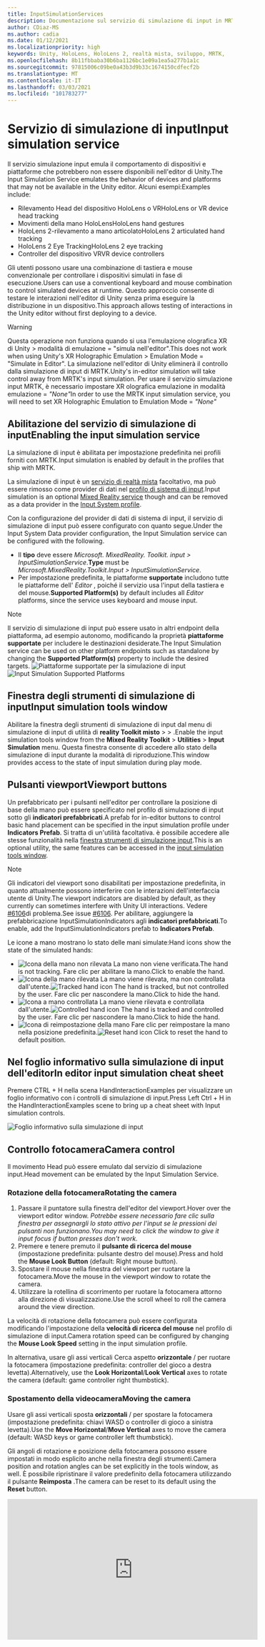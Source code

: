 ```yaml
---
title: InputSimulationServices
description: Documentazione sul servizio di simulazione di input in MRTK
author: CDiaz-MS
ms.author: cadia
ms.date: 01/12/2021
ms.localizationpriority: high
keywords: Unity, HoloLens, HoloLens 2, realtà mista, sviluppo, MRTK,
ms.openlocfilehash: 8b11fbbaba30b6ba1126bc1e09a1ea5a277b1a1c
ms.sourcegitcommit: 97815006c09be0a43b3d9b33c1674150cdfecf2b
ms.translationtype: MT
ms.contentlocale: it-IT
ms.lasthandoff: 03/03/2021
ms.locfileid: "101783277"
---
```

# <a name="input-simulation-service"></a><span data-ttu-id="92cd6-104">Servizio di simulazione di input</span><span class="sxs-lookup"><span data-stu-id="92cd6-104">Input simulation service</span></span>

<span data-ttu-id="92cd6-105">Il servizio simulazione input emula il comportamento di dispositivi e piattaforme che potrebbero non essere disponibili nell'editor di Unity.</span><span class="sxs-lookup"><span data-stu-id="92cd6-105">The Input Simulation Service emulates the behavior of devices and platforms that may not be available in the Unity editor.</span></span> <span data-ttu-id="92cd6-106">Alcuni esempi:</span><span class="sxs-lookup"><span data-stu-id="92cd6-106">Examples include:</span></span>

* <span data-ttu-id="92cd6-107">Rilevamento Head del dispositivo HoloLens o VR</span><span class="sxs-lookup"><span data-stu-id="92cd6-107">HoloLens or VR device head tracking</span></span>
* <span data-ttu-id="92cd6-108">Movimenti della mano HoloLens</span><span class="sxs-lookup"><span data-stu-id="92cd6-108">HoloLens hand gestures</span></span>
* <span data-ttu-id="92cd6-109">HoloLens 2-rilevamento a mano articolato</span><span class="sxs-lookup"><span data-stu-id="92cd6-109">HoloLens 2 articulated hand tracking</span></span>
* <span data-ttu-id="92cd6-110">HoloLens 2 Eye Tracking</span><span class="sxs-lookup"><span data-stu-id="92cd6-110">HoloLens 2 eye tracking</span></span>
* <span data-ttu-id="92cd6-111">Controller del dispositivo VR</span><span class="sxs-lookup"><span data-stu-id="92cd6-111">VR device controllers</span></span>

<span data-ttu-id="92cd6-112">Gli utenti possono usare una combinazione di tastiera e mouse convenzionale per controllare i dispositivi simulati in fase di esecuzione.</span><span class="sxs-lookup"><span data-stu-id="92cd6-112">Users can use a conventional keyboard and mouse combination to control simulated devices at runtime.</span></span> <span data-ttu-id="92cd6-113">Questo approccio consente di testare le interazioni nell'editor di Unity senza prima eseguire la distribuzione in un dispositivo.</span><span class="sxs-lookup"><span data-stu-id="92cd6-113">This approach allows testing of interactions in the Unity editor without first deploying to a device.</span></span>

> [!WARNING]
> <span data-ttu-id="92cd6-114">Questa operazione non funziona quando si usa l'emulazione olografica XR di Unity > modalità di emulazione = "simula nell'editor".</span><span class="sxs-lookup"><span data-stu-id="92cd6-114">This does not work when using Unity's XR Holographic Emulation > Emulation Mode = "Simulate in Editor".</span></span> <span data-ttu-id="92cd6-115">La simulazione nell'editor di Unity eliminerà il controllo dalla simulazione di input di MRTK.</span><span class="sxs-lookup"><span data-stu-id="92cd6-115">Unity's in-editor simulation will take control away from MRTK's input simulation.</span></span> <span data-ttu-id="92cd6-116">Per usare il servizio simulazione input MRTK, è necessario impostare XR olografica emulazione in modalità emulazione = *"None"*</span><span class="sxs-lookup"><span data-stu-id="92cd6-116">In order to use the MRTK input simulation service, you will need to set XR Holographic Emulation to Emulation Mode = *"None"*</span></span>

## <a name="enabling-the-input-simulation-service"></a><span data-ttu-id="92cd6-117">Abilitazione del servizio di simulazione di input</span><span class="sxs-lookup"><span data-stu-id="92cd6-117">Enabling the input simulation service</span></span>

<span data-ttu-id="92cd6-118">La simulazione di input è abilitata per impostazione predefinita nei profili forniti con MRTK.</span><span class="sxs-lookup"><span data-stu-id="92cd6-118">Input simulation is enabled by default in the profiles that ship with MRTK.</span></span>

<span data-ttu-id="92cd6-119">La simulazione di input è un [servizio di realtà mista](../../architecture/MixedRealityServices.md) facoltativo, ma può essere rimosso come provider di dati nel [profilo di sistema di input](../input/InputProviders.md).</span><span class="sxs-lookup"><span data-stu-id="92cd6-119">Input simulation is an optional [Mixed Reality service](../../architecture/MixedRealityServices.md) though and can be removed as a data provider in the [Input System profile](../input/InputProviders.md).</span></span>

<span data-ttu-id="92cd6-120">Con la configurazione del provider di dati di sistema di input, il servizio di simulazione di input può essere configurato con quanto segue.</span><span class="sxs-lookup"><span data-stu-id="92cd6-120">Under the Input System Data provider configuration, the Input Simulation service can be configured with the following.</span></span>

* <span data-ttu-id="92cd6-121">Il **tipo** deve essere *Microsoft. MixedReality. Toolkit. input > InputSimulationService*.</span><span class="sxs-lookup"><span data-stu-id="92cd6-121">**Type** must be *Microsoft.MixedReality.Toolkit.Input > InputSimulationService*.</span></span>
* <span data-ttu-id="92cd6-122">Per impostazione predefinita, le piattaforme **supportate** includono tutte le piattaforme dell' *Editor* , poiché il servizio usa l'input della tastiera e del mouse.</span><span class="sxs-lookup"><span data-stu-id="92cd6-122">**Supported Platform(s)** by default includes all *Editor* platforms, since the service uses keyboard and mouse input.</span></span>

> [!NOTE]
> <span data-ttu-id="92cd6-123">Il servizio di simulazione di input può essere usato in altri endpoint della piattaforma, ad esempio autonomo, modificando la proprietà **piattaforme supportate** per includere le destinazioni desiderate.</span><span class="sxs-lookup"><span data-stu-id="92cd6-123">The Input Simulation service can be used on other platform endpoints such as standalone by changing the **Supported Platform(s)** property to include the desired targets.</span></span>
> <span data-ttu-id="92cd6-124">![Piattaforme supportate per la simulazione di input](../images/input-simulation/InputSimulationSupportedPlatforms.gif)</span><span class="sxs-lookup"><span data-stu-id="92cd6-124">![Input Simulation Supported Platforms](../images/input-simulation/InputSimulationSupportedPlatforms.gif)</span></span>

## <a name="input-simulation-tools-window"></a><span data-ttu-id="92cd6-125">Finestra degli strumenti di simulazione di input</span><span class="sxs-lookup"><span data-stu-id="92cd6-125">Input simulation tools window</span></span>

<span data-ttu-id="92cd6-126">Abilitare la finestra degli strumenti di simulazione di input dal menu di simulazione di input di utilità di **reality Toolkit misto**  >    >   .</span><span class="sxs-lookup"><span data-stu-id="92cd6-126">Enable the input simulation tools window from the  **Mixed Reality Toolkit** > **Utilities** > **Input Simulation** menu.</span></span> <span data-ttu-id="92cd6-127">Questa finestra consente di accedere allo stato della simulazione di input durante la modalità di riproduzione.</span><span class="sxs-lookup"><span data-stu-id="92cd6-127">This window provides access to the state of input simulation during play mode.</span></span>

## <a name="viewport-buttons"></a><span data-ttu-id="92cd6-128">Pulsanti viewport</span><span class="sxs-lookup"><span data-stu-id="92cd6-128">Viewport buttons</span></span>

<span data-ttu-id="92cd6-129">Un prefabbricato per i pulsanti nell'editor per controllare la posizione di base della mano può essere specificato nel profilo di simulazione di input sotto gli **indicatori prefabbricati**.</span><span class="sxs-lookup"><span data-stu-id="92cd6-129">A prefab for in-editor buttons to control basic hand placement can be specified in the input simulation profile under **Indicators Prefab**.</span></span> <span data-ttu-id="92cd6-130">Si tratta di un'utilità facoltativa. è possibile accedere alle stesse funzionalità nella [finestra strumenti di simulazione input](#input-simulation-tools-window).</span><span class="sxs-lookup"><span data-stu-id="92cd6-130">This is an optional utility, the same features can be accessed in the [input simulation tools window](#input-simulation-tools-window).</span></span>

> [!NOTE]
> <span data-ttu-id="92cd6-131">Gli indicatori del viewport sono disabilitati per impostazione predefinita, in quanto attualmente possono interferire con le interazioni dell'interfaccia utente di Unity.</span><span class="sxs-lookup"><span data-stu-id="92cd6-131">The viewport indicators are disabled by default, as they currently can sometimes interfere with Unity UI interactions.</span></span> <span data-ttu-id="92cd6-132">Vedere [#6106](https://github.com/microsoft/MixedRealityToolkit-Unity/issues/6106)di problema.</span><span class="sxs-lookup"><span data-stu-id="92cd6-132">See issue [#6106](https://github.com/microsoft/MixedRealityToolkit-Unity/issues/6106).</span></span> <span data-ttu-id="92cd6-133">Per abilitare, aggiungere la prefabbricazione InputSimulationIndicators agli **indicatori prefabbricati**.</span><span class="sxs-lookup"><span data-stu-id="92cd6-133">To enable, add the InputSimulationIndicators prefab to **Indicators Prefab**.</span></span>

<span data-ttu-id="92cd6-134">Le icone a mano mostrano lo stato delle mani simulate:</span><span class="sxs-lookup"><span data-stu-id="92cd6-134">Hand icons show the state of the simulated hands:</span></span>

* ![Icona della mano non rilevata](../images/input-simulation/MRTK_InputSimulation_HandIndicator_Untracked.png) <span data-ttu-id="92cd6-136">La mano non viene verificata.</span><span class="sxs-lookup"><span data-stu-id="92cd6-136">The hand is not tracking.</span></span> <span data-ttu-id="92cd6-137">Fare clic per abilitare la mano.</span><span class="sxs-lookup"><span data-stu-id="92cd6-137">Click to enable the hand.</span></span>
* <span data-ttu-id="92cd6-138">![Icona della mano rilevata](../images/input-simulation/MRTK_InputSimulation_HandIndicator_Tracked.png "Icona della mano rilevata") La mano viene rilevata, ma non controllata dall'utente.</span><span class="sxs-lookup"><span data-stu-id="92cd6-138">![Tracked hand icon](../images/input-simulation/MRTK_InputSimulation_HandIndicator_Tracked.png "Tracked hand icon") The hand is tracked, but not controlled by the user.</span></span> <span data-ttu-id="92cd6-139">Fare clic per nascondere la mano.</span><span class="sxs-lookup"><span data-stu-id="92cd6-139">Click to hide the hand.</span></span>
* <span data-ttu-id="92cd6-140">![Icona a mano controllata](../images/input-simulation/MRTK_InputSimulation_HandIndicator_Controlled.png "Icona a mano controllata") La mano viene rilevata e controllata dall'utente.</span><span class="sxs-lookup"><span data-stu-id="92cd6-140">![Controlled hand icon](../images/input-simulation/MRTK_InputSimulation_HandIndicator_Controlled.png "Controlled hand icon") The hand is tracked and controlled by the user.</span></span> <span data-ttu-id="92cd6-141">Fare clic per nascondere la mano.</span><span class="sxs-lookup"><span data-stu-id="92cd6-141">Click to hide the hand.</span></span>
* <span data-ttu-id="92cd6-142">![Icona di reimpostazione della mano](../images/input-simulation/MRTK_InputSimulation_HandIndicator_Reset.png "Icona di reimpostazione della mano") Fare clic per reimpostare la mano nella posizione predefinita.</span><span class="sxs-lookup"><span data-stu-id="92cd6-142">![Reset hand icon](../images/input-simulation/MRTK_InputSimulation_HandIndicator_Reset.png "Reset hand icon") Click to reset the hand to default position.</span></span>

## <a name="in-editor-input-simulation-cheat-sheet"></a><span data-ttu-id="92cd6-143">Nel foglio informativo sulla simulazione di input dell'editor</span><span class="sxs-lookup"><span data-stu-id="92cd6-143">In editor input simulation cheat sheet</span></span>

<span data-ttu-id="92cd6-144">Premere CTRL + H nella scena HandInteractionExamples per visualizzare un foglio informativo con i controlli di simulazione di input.</span><span class="sxs-lookup"><span data-stu-id="92cd6-144">Press Left Ctrl + H in the HandInteractionExamples scene to bring up a cheat sheet with Input simulation controls.</span></span>

![Foglio informativo sulla simulazione di input](https://user-images.githubusercontent.com/39840334/86066480-13637f00-ba27-11ea-8814-d222d548f684.gif)

## <a name="camera-control"></a><span data-ttu-id="92cd6-146">Controllo fotocamera</span><span class="sxs-lookup"><span data-stu-id="92cd6-146">Camera control</span></span>

<span data-ttu-id="92cd6-147">Il movimento Head può essere emulato dal servizio di simulazione input.</span><span class="sxs-lookup"><span data-stu-id="92cd6-147">Head movement can be emulated by the Input Simulation Service.</span></span>

### <a name="rotating-the-camera"></a><span data-ttu-id="92cd6-148">Rotazione della fotocamera</span><span class="sxs-lookup"><span data-stu-id="92cd6-148">Rotating the camera</span></span>

1. <span data-ttu-id="92cd6-149">Passare il puntatore sulla finestra dell'editor del viewport.</span><span class="sxs-lookup"><span data-stu-id="92cd6-149">Hover over the viewport editor window.</span></span>
    <span data-ttu-id="92cd6-150">*Potrebbe essere necessario fare clic sulla finestra per assegnargli lo stato attivo per l'input se le pressioni dei pulsanti non funzionano.*</span><span class="sxs-lookup"><span data-stu-id="92cd6-150">*You may need to click the window to give it input focus if button presses don't work.*</span></span>
1. <span data-ttu-id="92cd6-151">Premere e tenere premuto il **pulsante di ricerca del mouse** (impostazione predefinita: pulsante destro del mouse).</span><span class="sxs-lookup"><span data-stu-id="92cd6-151">Press and hold the **Mouse Look Button** (default: Right mouse button).</span></span>
1. <span data-ttu-id="92cd6-152">Spostare il mouse nella finestra del viewport per ruotare la fotocamera.</span><span class="sxs-lookup"><span data-stu-id="92cd6-152">Move the mouse in the viewport window to rotate the camera.</span></span>
1. <span data-ttu-id="92cd6-153">Utilizzare la rotellina di scorrimento per ruotare la fotocamera attorno alla direzione di visualizzazione.</span><span class="sxs-lookup"><span data-stu-id="92cd6-153">Use the scroll wheel to roll the camera around the view direction.</span></span>

<span data-ttu-id="92cd6-154">La velocità di rotazione della fotocamera può essere configurata modificando l'impostazione della **velocità di ricerca del mouse** nel profilo di simulazione di input.</span><span class="sxs-lookup"><span data-stu-id="92cd6-154">Camera rotation speed can be configured by changing the **Mouse Look Speed** setting in the input simulation profile.</span></span>

<span data-ttu-id="92cd6-155">In alternativa, usare gli assi verticali Cerca aspetto **orizzontale** /  per ruotare la fotocamera (impostazione predefinita: controller del gioco a destra levetta).</span><span class="sxs-lookup"><span data-stu-id="92cd6-155">Alternatively, use the **Look Horizontal**/**Look Vertical** axes to rotate the camera (default: game controller right thumbstick).</span></span>

### <a name="moving-the-camera"></a><span data-ttu-id="92cd6-156">Spostamento della videocamera</span><span class="sxs-lookup"><span data-stu-id="92cd6-156">Moving the camera</span></span>

<span data-ttu-id="92cd6-157">Usare gli assi verticali sposta **orizzontali** /  per spostare la fotocamera (impostazione predefinita: chiavi WASD o controller di gioco a sinistra levetta).</span><span class="sxs-lookup"><span data-stu-id="92cd6-157">Use the **Move Horizontal**/**Move Vertical** axes to move the camera (default: WASD keys or game controller left thumbstick).</span></span>

<span data-ttu-id="92cd6-158">Gli angoli di rotazione e posizione della fotocamera possono essere impostati in modo esplicito anche nella finestra degli strumenti.</span><span class="sxs-lookup"><span data-stu-id="92cd6-158">Camera position and rotation angles can be set explicitly in the tools window, as well.</span></span> <span data-ttu-id="92cd6-159">È possibile ripristinare il valore predefinito della fotocamera utilizzando il pulsante **Reimposta** .</span><span class="sxs-lookup"><span data-stu-id="92cd6-159">The camera can be reset to its default using the **Reset** button.</span></span>

<iframe width="560" height="315" src="https://www.youtube.com/embed/Z7L4I1ET7GU" class="center" frameborder="0" allow="accelerometer; encrypted-media; gyroscope; picture-in-picture" allowfullscreen />

## <a name="controller-simulation"></a><span data-ttu-id="92cd6-160">Simulazione del controller</span><span class="sxs-lookup"><span data-stu-id="92cd6-160">Controller simulation</span></span>

<span data-ttu-id="92cd6-161">La simulazione di input supporta i dispositivi controller emulati (ad esempio, i controller di movimento e le mani).</span><span class="sxs-lookup"><span data-stu-id="92cd6-161">The input simulation supports emulated controller devices (i.e. motion controllers and hands).</span></span> <span data-ttu-id="92cd6-162">Questi controller virtuali possono interagire con qualsiasi oggetto che supporti i controller normali, ad esempio pulsanti o oggetti afferrabili.</span><span class="sxs-lookup"><span data-stu-id="92cd6-162">These virtual controllers can interact with any object that supports regular controllers, such as buttons or grabbable objects.</span></span>

### <a name="controller-simulation-mode"></a><span data-ttu-id="92cd6-163">Modalità di simulazione del controller</span><span class="sxs-lookup"><span data-stu-id="92cd6-163">Controller simulation mode</span></span>

<span data-ttu-id="92cd6-164">Nella [finestra strumenti di simulazione input](#input-simulation-tools-window) l'impostazione della **modalità di simulazione del controller predefinita** cambia tra tre modelli di input distinti.</span><span class="sxs-lookup"><span data-stu-id="92cd6-164">In the [input simulation tools window](#input-simulation-tools-window) the **Default Controller Simulation Mode** setting switches between three distinct input models.</span></span> <span data-ttu-id="92cd6-165">Questa modalità predefinita può essere impostata anche nel profilo di simulazione di input.</span><span class="sxs-lookup"><span data-stu-id="92cd6-165">This default mode can also be set in the input simulation profile.</span></span>

* <span data-ttu-id="92cd6-166">*Mano articolata*: simula un dispositivo mano completamente articolato con dati di posizione congiunta.</span><span class="sxs-lookup"><span data-stu-id="92cd6-166">*Articulated Hands*: Simulates a fully articulated hand device with joint position data.</span></span>

   <span data-ttu-id="92cd6-167">Emula il modello di interazione HoloLens 2.</span><span class="sxs-lookup"><span data-stu-id="92cd6-167">Emulates HoloLens 2 interaction model.</span></span>

   <span data-ttu-id="92cd6-168">In questa modalità le interazioni basate sul posizionamento preciso della mano o sull'uso del contatto possono essere simulate.</span><span class="sxs-lookup"><span data-stu-id="92cd6-168">Interactions that are based on the precise positioning of the hand or use touching can be simulated in this mode.</span></span>

* <span data-ttu-id="92cd6-169">*Movimenti della mano*: simula un modello a mano semplificato con tocchi aria e movimenti di base.</span><span class="sxs-lookup"><span data-stu-id="92cd6-169">*Hand Gestures*: Simulates a simplified hand model with air tap and basic gestures.</span></span>

   <span data-ttu-id="92cd6-170">Emula il [modello di interazione HoloLens](https://docs.microsoft.com/windows/mixed-reality/gestures).</span><span class="sxs-lookup"><span data-stu-id="92cd6-170">Emulates [HoloLens interaction model](https://docs.microsoft.com/windows/mixed-reality/gestures).</span></span>

   <span data-ttu-id="92cd6-171">Lo stato attivo è controllato tramite il puntatore a sguardi.</span><span class="sxs-lookup"><span data-stu-id="92cd6-171">Focus is controlled using the Gaze pointer.</span></span> <span data-ttu-id="92cd6-172">Il gesto del *rubinetto d'aria* viene usato per interagire con i pulsanti.</span><span class="sxs-lookup"><span data-stu-id="92cd6-172">The *Air Tap* gesture is used to interact with buttons.</span></span>

* <span data-ttu-id="92cd6-173">*Motion controller*: simula un controller di movimento usato con auricolari VR che funziona in modo analogo a molte interazioni con le mani articolate.</span><span class="sxs-lookup"><span data-stu-id="92cd6-173">*Motion Controller*: Simulates a motion controller used with VR headsets that works similarly to far interactions with Articulated Hands.</span></span>

   <span data-ttu-id="92cd6-174">Emula la cuffia VR con il modello di interazione dei controller.</span><span class="sxs-lookup"><span data-stu-id="92cd6-174">Emulates VR headset with controllers interaction model.</span></span>

   <span data-ttu-id="92cd6-175">I tasti trigger, Acquisisci e menu vengono simulati tramite input da tastiera e mouse.</span><span class="sxs-lookup"><span data-stu-id="92cd6-175">The trigger, grab and menu keys are simulated via keyboard and mouse input.</span></span>

### <a name="simulating-controller-movement"></a><span data-ttu-id="92cd6-176">Simulazione dello spostamento del controller</span><span class="sxs-lookup"><span data-stu-id="92cd6-176">Simulating controller movement</span></span>

<span data-ttu-id="92cd6-177">Premere e tenere premuto il **tasto di manipolazione del controller di sinistra/destra** (impostazione predefinita: spostamento a *sinistra* per il controller sinistro e *lo spazio* per il controller destro) per ottenere il controllo di uno dei controller.</span><span class="sxs-lookup"><span data-stu-id="92cd6-177">Press and hold the **Left/Right Controller Manipulation Key** (default: *Left Shift* for left controller and *Space* for right controller) to gain control of either controller.</span></span> <span data-ttu-id="92cd6-178">Mentre viene premuto il tasto di manipolazione, il controller verrà visualizzato nel viewport.</span><span class="sxs-lookup"><span data-stu-id="92cd6-178">While the manipulation key is pressed, the controller will appear in the viewport.</span></span> <span data-ttu-id="92cd6-179">Una volta rilasciata la chiave di manipolazione, i controller scompariranno dopo un **timeout di Hide del controller** breve.</span><span class="sxs-lookup"><span data-stu-id="92cd6-179">Once the manipulation key is released, the controllers will disappear after a short **Controller Hide Timeout**.</span></span>

<span data-ttu-id="92cd6-180">I controller possono essere attivati e bloccati rispetto alla fotocamera nella [finestra degli strumenti di simulazione di input](#input-simulation-tools-window) o premendo la **chiave del controller di attivazione/disattivazione** (impostazione predefinita: *T* per left e *Y* per Right).</span><span class="sxs-lookup"><span data-stu-id="92cd6-180">Controllers can be toggled on and frozen relative to the camera in the [input simulation tools window](#input-simulation-tools-window) or by pressing the **Toggle Left/Right Controller Key** (default: *T* for left and *Y* for right).</span></span> <span data-ttu-id="92cd6-181">Premere di nuovo il tasto di attivazione per nascondere di nuovo i controller.</span><span class="sxs-lookup"><span data-stu-id="92cd6-181">Press the toggle key again to hide the controllers again.</span></span> <span data-ttu-id="92cd6-182">Per modificare i controller, è necessario che venga mantenuta la **chiave di manipolazione del controller di sinistra/destra** .</span><span class="sxs-lookup"><span data-stu-id="92cd6-182">To manipulate the controllers, the **Left/Right Controller Manipulation Key** needs to be held.</span></span> <span data-ttu-id="92cd6-183">Il doppio tocco della **chiave di manipolazione del controller di sinistra/destra** può anche attivare/disattivare i controller.</span><span class="sxs-lookup"><span data-stu-id="92cd6-183">Double tapping the **Left/Right Controller Manipulation Key** can also toggle the controllers on/off.</span></span>

<span data-ttu-id="92cd6-184">Il movimento del mouse sposterà il controller nel piano di visualizzazione.</span><span class="sxs-lookup"><span data-stu-id="92cd6-184">Mouse movement will move the controller in the view plane.</span></span> <span data-ttu-id="92cd6-185">I controller possono essere spostati in modo più o più vicino alla fotocamera usando la **rotellina del mouse**.</span><span class="sxs-lookup"><span data-stu-id="92cd6-185">Controllers can be moved further or closer to the camera using the **mouse wheel**.</span></span>

<span data-ttu-id="92cd6-186">Per ruotare i controller con il mouse, tenere premuto il tasto di **manipolazione del controller di sinistra/destra** (spostamento *a* *sinistra* o *spazio*) e il **pulsante ruota del controller** (impostazione predefinita: pulsante *sinistro CTRL* ), quindi spostare il mouse per ruotare il controller.</span><span class="sxs-lookup"><span data-stu-id="92cd6-186">To rotate controllers using the mouse, hold both the **Left/Right Controller Manipulation Key** (*Left Shift* or *Space*) *and* the **Controller Rotate Button** (default: *Left Ctrl* button) and then move the mouse to rotate the controller.</span></span> <span data-ttu-id="92cd6-187">La velocità di rotazione del controller può essere configurata modificando l'impostazione della **velocità di rotazione del controller del mouse** nel profilo di simulazione di input.</span><span class="sxs-lookup"><span data-stu-id="92cd6-187">Controller rotation speed can be configured by changing the **Mouse Controller Rotation Speed** setting in the input simulation profile.</span></span>

<span data-ttu-id="92cd6-188">È anche possibile modificare la selezione host della mano nella [finestra strumenti di simulazione input](#input-simulation-tools-window), inclusa la reimpostazione delle lancette per impostazione predefinita.</span><span class="sxs-lookup"><span data-stu-id="92cd6-188">All hand placement can also changed in the [input simulation tools window](#input-simulation-tools-window), including resetting hands to default.</span></span>

### <a name="additional-profile-settings"></a><span data-ttu-id="92cd6-189">Impostazioni del profilo aggiuntive</span><span class="sxs-lookup"><span data-stu-id="92cd6-189">Additional profile settings</span></span>

* <span data-ttu-id="92cd6-190">Il **moltiplicatore di profondità del controller** controlla la sensibilità del movimento di profondità della rotellina del mouse.</span><span class="sxs-lookup"><span data-stu-id="92cd6-190">**Controller Depth Multiplier** controls the sensitivity of the mouse scroll wheel depth movement.</span></span> <span data-ttu-id="92cd6-191">Un numero maggiore accelererà lo zoom del controller.</span><span class="sxs-lookup"><span data-stu-id="92cd6-191">A larger number will speed up controller zoom.</span></span>
* <span data-ttu-id="92cd6-192">La **distanza del controller predefinita** è la distanza iniziale dei controller dalla fotocamera.</span><span class="sxs-lookup"><span data-stu-id="92cd6-192">**Default Controller Distance** is the initial distance of controllers from the camera.</span></span> <span data-ttu-id="92cd6-193">Se si fa clic sui controller dei pulsanti di **reimpostazione** , i controller vengono posizionati a distanza.</span><span class="sxs-lookup"><span data-stu-id="92cd6-193">Clicking the **Reset** button controllers will also place controllers at this distance.</span></span>
* <span data-ttu-id="92cd6-194">La **quantità di jitter del controller** aggiunge un movimento casuale ai controller.</span><span class="sxs-lookup"><span data-stu-id="92cd6-194">**Controller Jitter Amount** adds random motion to controllers.</span></span> <span data-ttu-id="92cd6-195">Questa funzionalità può essere usata per simulare un rilevamento del controller non accurato nel dispositivo e garantire che le interazioni funzionino correttamente con l'input rumoroso.</span><span class="sxs-lookup"><span data-stu-id="92cd6-195">This feature can be used to simulate inaccurate controller tracking on the device, and ensure that interactions work well with noisy input.</span></span>

<iframe width="560" height="315" src="https://www.youtube.com/embed/uRYfwuqsjBQ" class="center" frameborder="0" allow="accelerometer; encrypted-media; gyroscope; picture-in-picture" allowfullscreen />

### <a name="hand-gestures"></a><span data-ttu-id="92cd6-196">Movimenti della mano</span><span class="sxs-lookup"><span data-stu-id="92cd6-196">Hand gestures</span></span>

<span data-ttu-id="92cd6-197">È anche possibile simulare movimenti della mano, ad esempio pizzicare, afferrare, frugare e così via.</span><span class="sxs-lookup"><span data-stu-id="92cd6-197">Hand gestures such as pinching, grabbing, poking, etc. can also be simulated.</span></span>

1. <span data-ttu-id="92cd6-198">Abilitare il controllo della mano usando il **tasto di manipolazione del controller sinistro/destro** (*spostamento a sinistra* o *spazio*)</span><span class="sxs-lookup"><span data-stu-id="92cd6-198">Enable hand control using the **Left/Right Controller Manipulation Key** (*Left Shift* or *Space*)</span></span>

2. <span data-ttu-id="92cd6-199">Durante la manipolazione, premere e tenere premuto un pulsante del mouse per eseguire un movimento di mano.</span><span class="sxs-lookup"><span data-stu-id="92cd6-199">While manipulating, press and hold a mouse button to perform a hand gesture.</span></span>

<span data-ttu-id="92cd6-200">È possibile eseguire il mapping di ognuno dei pulsanti del mouse per trasformare la forma mano in un movimento diverso usando le impostazioni di *movimento della mano sinistra/centrale/destra del mouse* .</span><span class="sxs-lookup"><span data-stu-id="92cd6-200">Each of the mouse buttons can be mapped to transform the hand shape into a different gesture using the *Left/Middle/Right Mouse Hand Gesture* settings.</span></span> <span data-ttu-id="92cd6-201">Il *gesto della mano predefinito* è la forma della mano quando non viene premuto alcun pulsante.</span><span class="sxs-lookup"><span data-stu-id="92cd6-201">The *Default Hand Gesture* is the shape of the hand when no button is pressed.</span></span>

> [!NOTE]
> <span data-ttu-id="92cd6-202">Il gesto del *pizzico* è l'unico gesto che esegue l'azione "Select" a questo punto.</span><span class="sxs-lookup"><span data-stu-id="92cd6-202">The *Pinch* gesture is the only gesture that performs the "Select" action at this point.</span></span>

### <a name="one-hand-manipulation"></a><span data-ttu-id="92cd6-203">Manipolazione a mano singola</span><span class="sxs-lookup"><span data-stu-id="92cd6-203">One-hand manipulation</span></span>

1. <span data-ttu-id="92cd6-204">Premere e tenere premuto il **tasto di manipolazione del controller di sinistra/destra** (*spostamento a sinistra* o *spazio*)</span><span class="sxs-lookup"><span data-stu-id="92cd6-204">Press and hold **Left/Right Controller Manipulation Key** (*Left Shift* or *Space*)</span></span>
2. <span data-ttu-id="92cd6-205">Punto all'oggetto</span><span class="sxs-lookup"><span data-stu-id="92cd6-205">Point at object</span></span>
3. <span data-ttu-id="92cd6-206">Premere il pulsante del mouse per pizzicare</span><span class="sxs-lookup"><span data-stu-id="92cd6-206">Hold mouse button to pinch</span></span>
4. <span data-ttu-id="92cd6-207">Usare il mouse per spostare l'oggetto</span><span class="sxs-lookup"><span data-stu-id="92cd6-207">Use your mouse to move the object</span></span>
5. <span data-ttu-id="92cd6-208">Rilasciare il pulsante del mouse per arrestare l'interazione</span><span class="sxs-lookup"><span data-stu-id="92cd6-208">Release the mouse button to stop interaction</span></span>

<iframe width="560" height="315" src="https://www.youtube.com/embed/rM0xaHam6wM" class="center" frameborder="0" allow="accelerometer; encrypted-media; gyroscope; picture-in-picture" allowfullscreen />

### <a name="two-hand-manipulation"></a><span data-ttu-id="92cd6-209">Manipolazione a due mano</span><span class="sxs-lookup"><span data-stu-id="92cd6-209">Two-hand manipulation</span></span>

<span data-ttu-id="92cd6-210">Per la modifica di oggetti con due mani allo stesso tempo, è consigliabile usare la modalità mano permanente.</span><span class="sxs-lookup"><span data-stu-id="92cd6-210">For manipulating objects with two hands at the same time, the persistent hand mode is recommended.</span></span>

1. <span data-ttu-id="92cd6-211">Premere il tasto di attivazione/disattivazione (*T/Y*) per entrambe le mani.</span><span class="sxs-lookup"><span data-stu-id="92cd6-211">Toggle on both hands by pressing the toggle keys (*T/Y*).</span></span>
1. <span data-ttu-id="92cd6-212">Modificare una mano alla volta:</span><span class="sxs-lookup"><span data-stu-id="92cd6-212">Manipulate one hand at a time:</span></span>
    1. <span data-ttu-id="92cd6-213">Mantenere lo **spazio** per controllare la mano destra</span><span class="sxs-lookup"><span data-stu-id="92cd6-213">Hold **Space** to control the right hand</span></span>
    1. <span data-ttu-id="92cd6-214">Spostare la mano nella posizione in cui si desidera ottenere l'oggetto</span><span class="sxs-lookup"><span data-stu-id="92cd6-214">Move the hand to where you want to grab the object</span></span>
    1. <span data-ttu-id="92cd6-215">Premere il **pulsante sinistro del mouse** per attivare il gesto del *pizzico* .</span><span class="sxs-lookup"><span data-stu-id="92cd6-215">Press the **left mouse button** to activate the *Pinch* gesture.</span></span>
    1. <span data-ttu-id="92cd6-216">Liberare **spazio** per arrestare il controllo della mano destra.</span><span class="sxs-lookup"><span data-stu-id="92cd6-216">Release **Space** to stop controlling the right hand.</span></span> <span data-ttu-id="92cd6-217">La mano verrà bloccata sul posto e verrà bloccata nel movimento del *pizzico* perché non è più manipolata.</span><span class="sxs-lookup"><span data-stu-id="92cd6-217">The hand will be frozen in place and be locked into the *Pinch* gesture since it is no longer being manipulated.</span></span>
1. <span data-ttu-id="92cd6-218">Ripetere il processo con l'altra parte, afferrando lo stesso oggetto in una seconda posizione.</span><span class="sxs-lookup"><span data-stu-id="92cd6-218">Repeat the process with the other hand, grabbing the same object in a second spot.</span></span>
1. <span data-ttu-id="92cd6-219">Ora che entrambe le mani stanno afferrando lo stesso oggetto, è possibile spostarle per eseguire una manipolazione a due mani.</span><span class="sxs-lookup"><span data-stu-id="92cd6-219">Now that both hands are grabbing the same object, you can move either of them to perform two-handed manipulation.</span></span>

<iframe width="560" height="315" src="https://www.youtube.com/embed/Qol5OFNfN14" class="center" frameborder="0" allow="accelerometer; encrypted-media; gyroscope; picture-in-picture" allowfullscreen />

### <a name="ggv-gaze-gesture-and-voice-interaction"></a><span data-ttu-id="92cd6-220">Interazione tra GGV (sguardi, movimenti e voce)</span><span class="sxs-lookup"><span data-stu-id="92cd6-220">GGV (Gaze, Gesture, and Voice) interaction</span></span>

<span data-ttu-id="92cd6-221">Per impostazione predefinita, l'interazione GGV è abilitata nell'editor mentre non vi sono mani articolate presenti nella scena.</span><span class="sxs-lookup"><span data-stu-id="92cd6-221">By default, GGV interaction is enabled in-editor while there are no articulated hands present in the scene.</span></span>

1. <span data-ttu-id="92cd6-222">Ruota la fotocamera per puntare il cursore sullo sguardo all'oggetto interagibile (pulsante destro del mouse)</span><span class="sxs-lookup"><span data-stu-id="92cd6-222">Rotate the camera to point the gaze cursor at the interactable object (right mouse button)</span></span>
1. <span data-ttu-id="92cd6-223">Fare clic e tenendo premuto il **pulsante sinistro del mouse** per interagire</span><span class="sxs-lookup"><span data-stu-id="92cd6-223">Click and hold **left mouse button** to interact</span></span>
1. <span data-ttu-id="92cd6-224">Ruotare nuovamente la fotocamera per modificare l'oggetto</span><span class="sxs-lookup"><span data-stu-id="92cd6-224">Rotate the camera again to manipulate the object</span></span>

<span data-ttu-id="92cd6-225">Per disattivare questa opzione, è possibile attivare o disattivare l'opzione *è abilitata per l'input Hand Free* all'interno del profilo di simulazione di input.</span><span class="sxs-lookup"><span data-stu-id="92cd6-225">You can turn this off by toggling the *Is Hand Free Input Enabled* option inside the Input Simulation Profile.</span></span>

<span data-ttu-id="92cd6-226">Inoltre, è possibile usare le mani simulate per l'interazione GGV</span><span class="sxs-lookup"><span data-stu-id="92cd6-226">In addition, you can use simulated hands for GGV interaction</span></span>

1. <span data-ttu-id="92cd6-227">Abilitare la simulazione GGV cambiando la **modalità di simulazione Hand** in *movimenti* nel [profilo di simulazione di input](#enabling-the-input-simulation-service)</span><span class="sxs-lookup"><span data-stu-id="92cd6-227">Enable GGV simulation by switching **Hand Simulation Mode** to *Gestures* in the [Input Simulation Profile](#enabling-the-input-simulation-service)</span></span>
1. <span data-ttu-id="92cd6-228">Ruota la fotocamera per puntare il cursore sullo sguardo all'oggetto interagibile (pulsante destro del mouse)</span><span class="sxs-lookup"><span data-stu-id="92cd6-228">Rotate the camera to point the gaze cursor at the interactable object (right mouse button)</span></span>
1. <span data-ttu-id="92cd6-229">Mantenere lo **spazio** per controllare la mano destra</span><span class="sxs-lookup"><span data-stu-id="92cd6-229">Hold **Space** to control the right hand</span></span>
1. <span data-ttu-id="92cd6-230">Fare clic e tenendo premuto il **pulsante sinistro del mouse** per interagire</span><span class="sxs-lookup"><span data-stu-id="92cd6-230">Click and hold **left mouse button** to interact</span></span>
1. <span data-ttu-id="92cd6-231">Usare il mouse per spostare l'oggetto</span><span class="sxs-lookup"><span data-stu-id="92cd6-231">Use your mouse to move the object</span></span>
1. <span data-ttu-id="92cd6-232">Rilasciare il pulsante del mouse per arrestare l'interazione</span><span class="sxs-lookup"><span data-stu-id="92cd6-232">Release the mouse button to stop interaction</span></span>

<iframe width="560" height="315" src="https://www.youtube.com/embed/6841rRMdqWw" class="center" frameborder="0" allow="accelerometer; encrypted-media; gyroscope; picture-in-picture" allowfullscreen />

### <a name="motion-controller-interaction"></a><span data-ttu-id="92cd6-233">Interazione del controller di movimento</span><span class="sxs-lookup"><span data-stu-id="92cd6-233">Motion controller interaction</span></span>

<span data-ttu-id="92cd6-234">I controller di movimento simulati possono essere manipolati allo stesso modo delle mani articolate.</span><span class="sxs-lookup"><span data-stu-id="92cd6-234">The simulated motion controllers can be manipulated the same way articulated hands are.</span></span> <span data-ttu-id="92cd6-235">Il modello di interazione è analogo all'interazione tra la mano articolata, mentre il trigger, il tasto di scelta rapida e i tasti di menu vengono mappati rispettivamente al *pulsante sinistro del mouse*, alla chiave *G* e *M* .</span><span class="sxs-lookup"><span data-stu-id="92cd6-235">The interaction model is similar to far interaction of articulated hand while the trigger, grab and menu keys are mapped to *left mouse button*, *G* and *M* key respectively.</span></span>

### <a name="eye-tracking"></a><span data-ttu-id="92cd6-236">Tracciamento oculare</span><span class="sxs-lookup"><span data-stu-id="92cd6-236">Eye tracking</span></span>

<span data-ttu-id="92cd6-237">È possibile abilitare la [simulazione di rilevamento degli occhi](../eye-tracking/EyeTracking_BasicSetup.md#simulating-eye-tracking-in-the-unity-editor) selezionando l'opzione **simula posizione occhio** nel [Profilo simulazione di input](#enabling-the-input-simulation-service).</span><span class="sxs-lookup"><span data-stu-id="92cd6-237">[Eye tracking simulation](../eye-tracking/EyeTracking_BasicSetup.md#simulating-eye-tracking-in-the-unity-editor) can be enabled by checking the **Simulate Eye Position** option in the [Input Simulation Profile](#enabling-the-input-simulation-service).</span></span> <span data-ttu-id="92cd6-238">Questo non deve essere usato con le interazioni di stile GGV o Motion controller (assicurarsi che la **modalità di simulazione del controller predefinito** sia impostata su *mano articolata*).</span><span class="sxs-lookup"><span data-stu-id="92cd6-238">This should not be used with GGV or motion controller style interactions (so ensure that **Default Controller Simulation Mode** is set to *Articulated Hand*).</span></span>

## <a name="see-also"></a><span data-ttu-id="92cd6-239">Vedi anche</span><span class="sxs-lookup"><span data-stu-id="92cd6-239">See also</span></span>

* <span data-ttu-id="92cd6-240">[Profilo di sistema di input](../input/InputProviders.md).</span><span class="sxs-lookup"><span data-stu-id="92cd6-240">[Input System profile](../input/InputProviders.md).</span></span>
